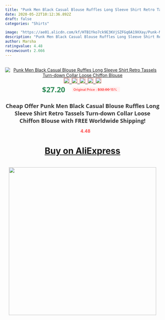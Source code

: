 ```yaml
---
title: "Punk Men Black Casual Blouse Ruffles Long Sleeve Shirt Retro Tassels Turn-down Collar Loose Chiffon Blouse"
date: 2020-05-22T10:12:36.892Z
draft: false
categories: "Shirts"

image: "https://ae01.alicdn.com/kf/HTB1Yko7ck9E3KVjSZFGq6A19XXay/Punk-Men-Black-Casual-Blouse-Ruffles-Long-Sleeve-Shirt-Retro-Tassels-Turn-down-Collar-Loose-Chiffon.jpg"
description: "Punk Men Black Casual Blouse Ruffles Long Sleeve Shirt Retro Tassels Turn-down Collar Loose Chiffon Blouse"
author: Marsha
ratingvalue: 4.48
reviewcount: 2.666
---
```

<br>
<div style="text-align: center;">
<a href="https://s.click.aliexpress.com/e/_Accy9P" target="_blank" rel="nofollow noopener noreferrer"><img alt="Punk Men Black Casual Blouse Ruffles Long Sleeve Shirt Retro Tassels Turn-down Collar Loose Chiffon Blouse" class="magnifier-image" src="https://ae01.alicdn.com/kf/HTB1Yko7ck9E3KVjSZFGq6A19XXay/Punk-Men-Black-Casual-Blouse-Ruffles-Long-Sleeve-Shirt-Retro-Tassels-Turn-down-Collar-Loose-Chiffon.jpg_640x640.jpg">
<br>
<img style="border:1px solid salmon" src="https://ae01.alicdn.com/kf/HTB1Yko7ck9E3KVjSZFGq6A19XXay/Punk-Men-Black-Casual-Blouse-Ruffles-Long-Sleeve-Shirt-Retro-Tassels-Turn-down-Collar-Loose-Chiffon.jpg_120x120.jpg">&nbsp;&nbsp;<img style="border:1px solid salmon" src="https://ae01.alicdn.com/kf/HTB1CYRccBCw3KVjSZR0q6zcUpXaM/Punk-Men-Black-Casual-Blouse-Ruffles-Long-Sleeve-Shirt-Retro-Tassels-Turn-down-Collar-Loose-Chiffon.jpg_120x120.jpg">&nbsp;&nbsp;<img style="border:1px solid salmon" src="https://ae01.alicdn.com/kf/HTB1loZ6coGF3KVjSZFmq6zqPXXaK/Punk-Men-Black-Casual-Blouse-Ruffles-Long-Sleeve-Shirt-Retro-Tassels-Turn-down-Collar-Loose-Chiffon.jpg_120x120.jpg">&nbsp;&nbsp;<img style="border:1px solid salmon" src="https://ae01.alicdn.com/kf/HTB13RZ6cgmH3KVjSZKzq6z2OXXaG/Punk-Men-Black-Casual-Blouse-Ruffles-Long-Sleeve-Shirt-Retro-Tassels-Turn-down-Collar-Loose-Chiffon.jpg_120x120.jpg">&nbsp;&nbsp;<img style="border:1px solid salmon" src="https://ae01.alicdn.com/kf/HTB1aDM6cf5G3KVjSZPxq6zI3XXax/Punk-Men-Black-Casual-Blouse-Ruffles-Long-Sleeve-Shirt-Retro-Tassels-Turn-down-Collar-Loose-Chiffon.jpg_120x120.jpg"></a></div><br0>
<div style="text-align: center;"><span style="background-color: white; border: 0px; box-sizing: border-box; color: seagreen; display: inline-block; font-family: &quot;open sans&quot; , &quot;arial&quot; , &quot;helvetica&quot; , sans-serif , &quot;heiti&quot;; font-size: 24px; font-stretch: inherit; font-weight: 700; line-height: inherit; margin: 0px 10px 0px 0px; padding: 0px; vertical-align: middle;">$27.20 </span>
<span style="background: rgb(255 , 241 , 241); border-radius: 3px; border: 0px; box-sizing: border-box; color: #ff4747; display: inline-block; font-family: inherit; font-size: 12px; font-stretch: inherit; font-style: inherit; font-variant: inherit; font-weight: 600; line-height: inherit; margin: 0px; padding: 2px 5px; transform: scale(0.9); vertical-align: middle;">Original Price : <b style="text-decoration: line-through;">$32.00 </b> 15%&nbsp;&nbsp;</span></div>
<h1 style="color: #333333; display: inline-block; font-family: &quot;open sans&quot; , &quot;arial&quot; , &quot;helvetica&quot; , sans-serif , &quot;heiti&quot;; font-size: 18px; font-stretch: inherit; font-weight: 700; text-align: center;">Cheap Offer Punk Men Black Casual Blouse Ruffles Long Sleeve Shirt Retro Tassels Turn-down Collar Loose Chiffon Blouse with FREE Worldwide Shipping!</h1>
<div style="color: #ff4747; text-align: center;">
<img src="https://4.bp.blogspot.com/-M0ZcTcb-5uY/XleCXlxnR4I/AAAAAAAAAEc/OrjgMkXV1oMQFaCRZj5HQwOCBcu3w1FegCPcBGAYYCw/s1600/star.png" style="height: 15px;">&nbsp;<b>4.48</b></div>
<div class="button_cont" align="center"><a class="buynow_a" href="https://s.click.aliexpress.com/e/_Accy9P" target="_blank" rel="nofollow noopener noreferrer"><H1>Buy on AliExpress</H1></a></div><br>
<div class="separator" style="clear: both; text-align: center;">
<img src="https://lh3.googleusercontent.com/-pTy5HemUv9M/XlePHvY0dAI/AAAAAAAAAE4/0nX5iRUoIWY8eMW9Dpxeirr157OZliDIgCLcBGAsYHQ/s1600/badge.gif" width="480">
</div>
